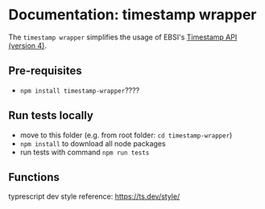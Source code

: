 # Documentation: timestamp wrapper
The `timestamp wrapper` simplifies the usage of EBSI's [Timestamp API (version 4)](https://hub.ebsi.eu/apis/pilot/timestamp/v4).

## Pre-requisites
- `npm install timestamp-wrapper`????

## Run tests locally
- move to this folder (e.g. from root folder: `cd timestamp-wrapper`)
- `npm install` to download all node packages
- run tests with command `npm run tests`

## Functions


typrescript dev style reference: https://ts.dev/style/
